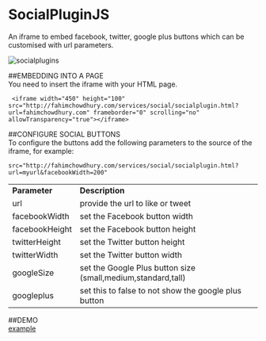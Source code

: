 SocialPluginJS
==============

An iframe to embed facebook, twitter, google plus buttons which can be customised with url parameters.

![socialplugins](http://fahimchowdhury.com/services/social/resource/image/buttons.jpg)

##EMBEDDING INTO A PAGE  
You need to insert the iframe with your HTML page.  

     <iframe width="450" height="100" src="http://fahimchowdhury.com/services/social/socialplugin.html?url=fahimchowdhury.com" frameborder="0" scrolling="no" allowTransparency="true"></iframe>

##CONFIGURE SOCIAL BUTTONS  
To configure the buttons add the following parameters to the source of the iframe, for example:  

    src="http://fahimchowdhury.com/services/social/socialplugin.html?url=myurl&facebookWidth=200"

<table>
			<tr>
				<td><b>Parameter</b></td>
				<td><b>Description</b></td>
			</tr>
			<tr>
				<td>url</td>
				<td>provide the url to like or tweet</td>
			</tr>
			<tr>
				<td>facebookWidth</td>
				<td>set the Facebook button width</td>
			</tr>
			<tr>
				<td>facebookHeight</td>
				<td>set the Facebook button height</td>
			</tr>
			<tr>
				<td>twitterHeight</td>
				<td>set the Twitter button height</td>
			</tr>
			<tr>
				<td>twitterWidth</td>
				<td>set the Twitter button width</td>
			</tr>
			<tr>
				<td>googleSize</td>
				<td>set the Google Plus button size (small,medium,standard,tall)</td>
			</tr>
			<tr>
				<td>googleplus</td>
				<td>set this to false to not show the google plus button</td>
			</tr>
		</table>

##DEMO  
[example](http://fahimchowdhury.com/services/social/example.html)
